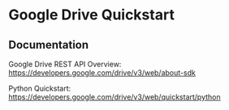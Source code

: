 # Google Drive Quickstart

## Documentation

Google Drive REST API Overview: https://developers.google.com/drive/v3/web/about-sdk

Python Quickstart: https://developers.google.com/drive/v3/web/quickstart/python

